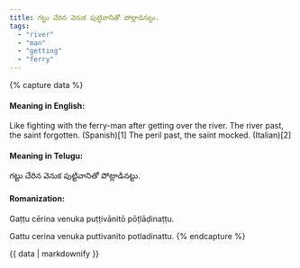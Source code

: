 ```yaml
---
title: గట్టు చేరిన వెనుక పుట్టివానితో పోట్లాడినట్టు.
tags:
  - "river"
  - "man"
  - "getting"
  - "ferry"
---
```


{% capture data %}
#### Meaning in English:
Like fighting with the ferry-man after getting over the river.
The river past, the saint forgotten. (Spanish)[1]
The peril past, the saint mocked. (Italian)[2]

#### Meaning in Telugu:
గట్టు చేరిన వెనుక పుట్టివానితో పోట్లాడినట్టు.

#### Romanization:
Gaṭṭu cērina venuka puṭṭivānitō pōṭlāḍinaṭṭu.

Gattu cerina venuka puttivanito potladinattu.
{% endcapture %}

{{ data | markdownify }}

